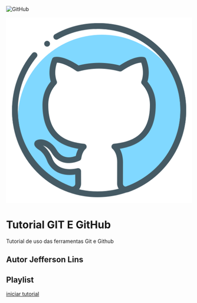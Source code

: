 ![GitHub](https://img.shields.io/github/license/jefferson2005/git-e-github)

![ ](https://github.com/jefferson2005/git-e-github/blob/main/github2.png)
# Tutorial GIT E GitHub
Tutorial de uso das ferramentas Git e Github
## Autor Jefferson Lins 
## Playlist
[iniciar tutorial](https://joseassis.com.br/cursos/gitegithub.html)
